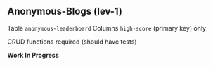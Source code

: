 ## Anonymous-Blogs (lev-1)


Table `anonymous-leaderboard`
Columns `high-score` (primary key) only


CRUD functions required (should have tests)

**Work In Progress**
